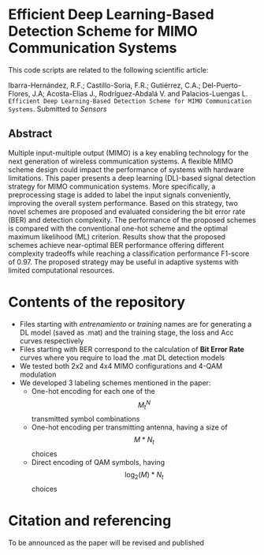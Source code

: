 # Efficient Deep Learning-Based Detection Scheme for MIMO Communication Systems
This code scripts are related to the following scientific article:

Ibarra-Hernández, R.F.; Castillo-Soria, F.R.; Gutiérrez, C.A.;  Del-Puerto-Flores, J.A; Acosta-Elías J., Rodríguez-Abdalá V. and Palacios-Luengas L. ``Efficient Deep Learning-Based Detection Scheme for MIMO Communication Systems``. Submitted to _Sensors_

## Abstract

Multiple input-multiple output (MIMO) is a key enabling technology for the next generation of wireless communication systems. A flexible MIMO scheme design could impact the performance of systems with hardware limitations. This paper presents a deep learning (DL)-based signal detection strategy for MIMO communication systems. More specifically, a preprocessing stage is added to label the input signals conveniently, improving the overall system performance. Based on this strategy, two novel schemes are proposed and evaluated considering the bit error rate (BER) and detection complexity. The performance of the proposed schemes is compared with the conventional one-hot scheme and the optimal maximum likelihood (ML) criterion. Results show that the proposed schemes achieve near-optimal BER performance offering different complexity tradeoffs while reaching a classification performance F1-score of 0.97. The proposed strategy may be useful in adaptive systems with limited computational resources.

# Contents of the repository
* Files starting with _entrenamiento_ or _training_ names are for generating a DL model (saved as .mat) and the training stage, the loss and Acc curves respectively
* Files starting with BER correspond to the calculation of __Bit Error Rate__ curves where you require to load the .mat DL detection models
* We tested both 2x2 and 4x4 MIMO configurations and 4-QAM modulation
* We developed 3 labeling schemes mentioned in the paper:
    * One-hot encoding for each one of the $$M^N_t$$ transmitted symbol combinations
    * One-hot encoding per transmitting antenna, having a size of $$M*N_t$$ choices
    * Direct encoding of QAM symbols, having $$\log_2(M)*N_t$$ choices
# Citation and referencing
To be announced as the paper will be revised and published